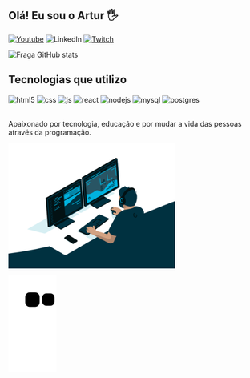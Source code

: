 ## Olá! Eu sou o Artur 🖐️

[![Youtube](https://img.shields.io/badge/YouTube-FF0000?style=for-the-badge&logo=youtube&logoColor=white)](https://www.youtube.com/channel/UCmot2lY0u1wcHS8Hk70iKJA)
![LinkedIn](https://img.shields.io/badge/linkedin-%230077B5.svg?style=for-the-badge&logo=linkedin&logoColor=white)
[![Twitch](https://img.shields.io/badge/Twitch-9146FF?style=for-the-badge&logo=twitch&logoColor=white)](https://www.twitch.tv/atlasspy)

![Fraga GitHub stats](https://github-readme-stats.vercel.app/api?username=ArturMaidana&show_icons=true&theme=merko&count_private=true)

## Tecnologias que utilizo

<div style="display: inline_block">
  <img align="center" alt="html5" src="https://img.shields.io/badge/HTML5-E34F26?style=for-the-badge&logo=html5&logoColor=white" />
  <img align="center" alt="css" src="https://img.shields.io/badge/CSS3-1572B6?style=for-the-badge&logo=css3&logoColor=white" />
  <img align="center" alt="js" src="https://img.shields.io/badge/JavaScript-F7DF1E?style=for-the-badge&logo=javascript&logoColor=black" />

  <img align="center" alt="react" src="https://img.shields.io/badge/React-20232A?style=for-the-badge&logo=react&logoColor=61DAFB" />
  <img align="center" alt="nodejs" src="https://img.shields.io/badge/Node.js-43853D?style=for-the-badge&logo=node.js&logoColor=white" />
  <img align="center" alt="mysql" src="https://img.shields.io/badge/mysql-%2300f.svg?style=for-the-badge&logo=mysql&logoColor=white" />
  <img align="center" alt="postgres" src="https://img.shields.io/badge/postgres-%23316192.svg?style=for-the-badge&logo=postgresql&logoColor=white" />


  
</div><br/>

Apaixonado por tecnologia, educação e por mudar a vida das pessoas através da programação.

<img align="center" height="250" alt="coding-time" src="code.gif">

![Snake animation](https://github.com/ArturMaidana/ArturMaidana/blob/output/github-contribution-grid-snake.svg)
